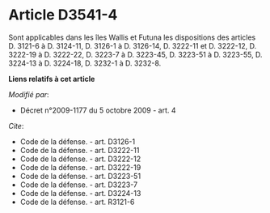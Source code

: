 # Article D3541-4

Sont applicables dans les îles Wallis et Futuna les dispositions des articles D. 3121-6 à D. 3124-11, D. 3126-1 à D. 3126-14,
D. 3222-11 et D. 3222-12, D. 3222-19 à D. 3222-22, D. 3223-7 à D. 3223-45, D. 3223-51 à D. 3223-55, D. 3224-13 à D. 3224-18,
D. 3232-1 à D. 3232-8.

**Liens relatifs à cet article**

_Modifié par_:

  - Décret n°2009-1177 du 5 octobre 2009 - art. 4

_Cite_:

  - Code de la défense. - art. D3126-1
  - Code de la défense. - art. D3222-11
  - Code de la défense. - art. D3222-12
  - Code de la défense. - art. D3222-19
  - Code de la défense. - art. D3223-51
  - Code de la défense. - art. D3223-7
  - Code de la défense. - art. D3224-13
  - Code de la défense. - art. R3121-6
